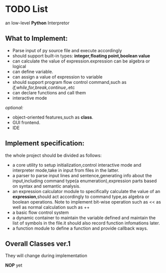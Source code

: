 # TODO List

an low-level **Python** Interpretor

## What to Implement:

- Parse input of py source file and execute accordingly
- should support built-in types: **integer,floating point,boolean value**
- can calculate the value of expression.expression can be algebra or logical
- can define variable.
- can assign a value of expression to variable
- should support program flow control command,such as *if,while,for,break,continue*,.etc
- can declare functions and call them
- interactive mode

*optional:*

- object-oriented features,such as **class**.
- GUI frontend.
- IDE

## Implement specification:

the whole project should be divided as follows:

- a core utility to setup initialization,control interactive mode and interpreter mode,take in input from files in the latter.
- a parser to parse input lines and sentence,generating info about the input,including command type(a enumeration),expression parts based on syntax and semantic analysis.
- an expression calculator module to specifically calculate the value of an **expression**,should act accordingly to command type,as algebra or boolean operations. Note to implement bit-wise operation such as << as well as normal calculation such as ++
- a basic flow control system
- a dynamic container to maintain the variable defined and maintain the list of symbols in the file.it should also record function infomations later.
- a function module to define a function and provide callback ways.



## Overall Classes ver.1

They will change during implementation



**NOP** yet 

